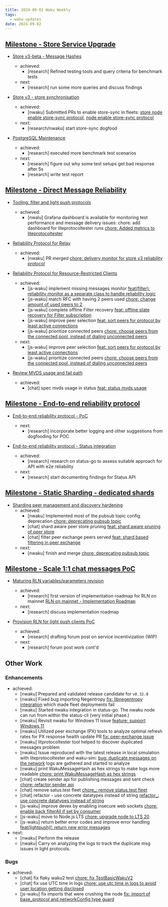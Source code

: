```yaml
---
title: 2024-09-02 Waku Weekly
tags:
  - waku-updates
date: 2024-09-02
---
```


## [Milestone - Store Service Upgrade](https://github.com/waku-org/pm/milestone/28)

- [Store v3-beta - Message Hashes](https://github.com/waku-org/pm/issues/131)
  - achieved:
    - [research] Refined testing tools and query criteria for benchmark tests
  - next:
    - [research] run some more queries and discuss findings

- [Store v3 - store synchronisation](https://github.com/waku-org/pm/issues/132)
  - achieved:
    - [nwaku] Submitted PRs to enable store-sync in fleets: [store node enable store-sync protocol](https://github.com/status-im/infra-status/pull/43), [node enable store-sync protocol](https://github.com/status-im/infra-waku/pull/22)
  - next:
    - [research/nwaku] start store-sync dogfood

- [PostgreSQL Maintenance](https://github.com/waku-org/pm/issues/119)
  - achieved:
    - [research] executed more benchmark test scenarios
  - next:
    - [research] figure out why some test setups get bad response after 5s
    - [research] write test report

## [Milestone - Direct Message Reliability](https://github.com/waku-org/pm/milestone/29)

- [Tooling: filter and light push protocols](https://github.com/waku-org/pm/issues/178)
  - achieved:
    - [nwalu] Grafana dashboard is available for monitoring test performance and message delivery issues: chore: add dashboard for liteprotocoltester runs [chore: Added metrics to liteprotocoltester](https://github.com/waku-org/nwaku/pull/3002)

- [Reliability Protocol for Relay](https://github.com/waku-org/pm/issues/184)
  - achieved:
    - [nwaku] PR merged [chore: delivery monitor for store v3 reliability protocol](https://github.com/waku-org/nwaku/pull/2977)

- [Reliability Protocol for Resource-Restricted Clients](https://github.com/waku-org/pm/issues/186)
  - achieved:
    - [js-waku] implement missing messages monitor [feat(filter): reliability monitor as a separate class to handle reliability logic](https://github.com/waku-org/js-waku/pull/2117)
    - [js-waku] match RFC with having 2 peers used [chore: change amount of used peers to 2](https://github.com/waku-org/js-waku/pull/2111)
    - [js-waku] complete offline Filter recovery [feat: offline state recovery for Filter subscription](https://github.com/waku-org/js-waku/pull/2049)
    - [js-waku] improve peer selection [feat: sort peers for protocol by least active connections](https://github.com/waku-org/js-waku/pull/2089)
    - [js-waku] prioritize connected peers [chore: choose peers from the connected pool, instead of dialing unconnected peers](https://github.com/waku-org/js-waku/pull/2096)
  - next:
    - [js-waku] improve peer selection [feat: sort peers for protocol by least active connections](https://github.com/waku-org/js-waku/pull/2089)
    - [js-waku] prioritize connected peers [chore: choose peers from the connected pool, instead of dialing unconnected peers](https://github.com/waku-org/js-waku/pull/2096)

- [Review MVDS usage and fail path](https://github.com/waku-org/pm/issues/189)
  - achieved:
    - [chat] spec mvds usage in status [feat: status mvds usage](https://github.com/vacp2p/rfc-index/pull/87)

## [Milestone - End-to-end reliability protocol](https://github.com/waku-org/pm/milestone/30)

- [End-to-end reliability protocol - PoC](https://github.com/waku-org/pm/issues/193)
  - next:
    - [research]  incorporate better logging and other suggestions from dogfooding for POC

- [End-to-end reliability protocol - Status integration](https://github.com/waku-org/pm/issues/194)
  - achieved:
    - [research] research on status-go to assess suitable approach for API with e2e reliability
  - next:
    - [research] start documenting findings for Status API

## [Milestone - Static Sharding - dedicated shards](https://github.com/waku-org/pm/milestone/31)

- [Sharding peer management and discovery hardening](https://github.com/waku-org/pm/issues/172)
  - achieved:
    - [nwaku] Implemented most of the pubsub topic config deprecation [chore: deprecating pubsub topic](https://github.com/waku-org/nwaku/pull/2997)
    - [chat] shard aware peer store pruning [feat: shard aware pruning of peer store](https://github.com/waku-org/go-waku/pull/1193)
    - [chat] filter peer exchange peers served [feat: shard based filtering in peer exchange](https://github.com/waku-org/go-waku/pull/1194)
  - next:
    - [nwaku] finish and merge [chore: deprecating pubsub topic](https://github.com/waku-org/nwaku/pull/2997)

## [Milestone - Scale 1:1 chat messages PoC](https://github.com/waku-org/pm/milestone/34)

- [Maturing RLN variables/parameters revision](https://github.com/waku-org/pm/issues/205)
  - achieved:
    - [research] first version of implementation roadmap for RLN on mainnet [RLN on mainnet - Implementation Roadmap](https://github.com/waku-org/waku-rlnv2-contract/issues/11)
  - next:
    - [research] discuss implementation roadmap

- [Provision RLN for light push clients PoC](https://github.com/waku-org/pm/issues/206)
  - achieved:
    - [research] drafting forum post on service incentivization (WIP)
  - next:
    - [research] forum post work cont'd

## Other Work

### Enhancements

- achieved:
  - [nwaku] Prepared and validated release candidate for `v0.32.0`
  - [nwaku] Fixed bug importing Negentropy [fix: libnegentropy integration](https://github.com/waku-org/nwaku/pull/2996) which made fleet deployments fail
  - [nwaku] Started nwaku integration in status-go. The nwaku node can run from within the status-cli (very initial phase.)
  - [nwaku] Revisit nwaku for Windows 11 issue [feature: support Windows 11](https://github.com/waku-org/nwaku/issues/2473)
  - [nwaku] Utilized peer exchange (PX) tools to analyze optimal refresh rates for PX response health update PR [fix: peer-exchange issue](https://github.com/waku-org/nwaku/pull/2889)
  - [nwaku] litprotocoltester tool helped to discover duplicated messages problem
  - [nwaku] Issue reproduced with the latest release in local simulation with liteprotocoltester and waku-sim: [bug: duplicate messages on the network](https://github.com/waku-org/nwaku/issues/2998) logs are gathered and started to analyze
  - [nwaku] print WakuMessageHash as hex strings to make logs more readable [chore: print WakuMessageHash as hex strings](https://github.com/waku-org/nwaku/pull/2969)
  - [chat] create sender api for publishing messages and sent check [chore: refactor sender api](https://github.com/waku-org/go-waku/pull/1187)
  - [chat] remove satus.test fleet [chore_: remove status.test fleet](https://github.com/status-im/status-go/pull/5702)
  - [chat] refactor - use concrete datatypes instead of string [refactor_: use concrete datatypes instead of string](https://github.com/status-im/status-go/pull/5701)
  - [js-waku] improve devex by enabling insecure web sockets [chore: enable back filterAll if set by consumer](https://github.com/waku-org/js-waku/pull/2103)
  - [js-waku] move to Node.js LTS [chore: upgrade node to LTS 20](https://github.com/waku-org/js-waku/pull/2110)
  - [js-waku] return better error codes and improve error handling [feat(lightpush)!: return new error messages](https://github.com/waku-org/js-waku/pull/2115)
- next:
  - [nwaku] Perform the release
  - [nwaku] Carry on analyzing the logs to track the duplicate msg issues in light protocols.

### Bugs

- achieved:
  - [chat] fix flaky waku2 test [chore: fix TestBasicWakuV2](https://github.com/status-im/status-go/pull/5718)
  - [chat] fix use UTC time in logs [chore: use utc time in logs to avoid user location getting disclosed](https://github.com/waku-org/go-waku/pull/1192)
  - [js-waku] fix imports that were crushing the node [fix: import of base_protocol and networkConfig type guard](https://github.com/waku-org/js-waku/pull/2109)
